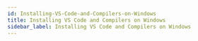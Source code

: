 ```yaml
---
id: Installing-VS-Code-and-Compilers-on-Windows
title: Installing VS Code and Compilers on Windows
sidebar_label: Installing VS Code and Compilers on Windows
---
```



#
